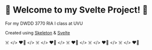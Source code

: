 # :love_letter: Welcome to my Svelte Project! :love_letter:

For my DWDD 3770 RIA I class at UVU

Created using [Skeleton](https://www.skeleton.dev/) & [Svelte](https://learn.svelte.dev/tutorial/welcome-to-svelte)

:skull_and_crossbones: </> :heart_on_fire: </> :skull_and_crossbones: </> :heart_on_fire: </> :skull_and_crossbones: :heart_on_fire: </> :skull_and_crossbones: </> :heart_on_fire: </> :skull_and_crossbones: </> :heart_on_fire:
